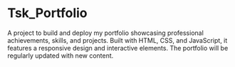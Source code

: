 # Tsk_Portfolio
A project to build and deploy my portfolio showcasing professional achievements, skills, and projects. Built with HTML, CSS, and JavaScript, it features a responsive design and interactive elements. The portfolio will be regularly updated with new content.
